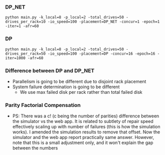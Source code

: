 ### DP_NET 
```
python main.py -k_local=8 -p_local=2 -total_drives=50 -drives_per_rack=10 -io_speed=100 -placement=DP_NET -concur=1 -epoch=1 -iter=1 -afr=60
```

### DP
```
python main.py -k_local=8 -p_local=2 -total_drives=50 -drives_per_rack=50 -io_speed=100 -placement=DP -concur=16 -epoch=16 -iter=1000 -afr=60
```

### Difference between DP and DP_NET
- Parallelism is going to be different due to disjoint rack placement
- System failure determination is going to be different
  - We use max failed disk per rack rather than total failed disk

### Parity Factorial Compensation
- PS: There was a c! (c being the number of parities) difference between the simulator vs the web app. It is related to subtlety of repair speed effectively scaling up with number of failures (this is how the simulation works). I amended the simulation results to remove that offset. Now the simulator and the web app report practically same answer. However, note that this is a small adjustment only, and it won't explain the gap between the numbers 